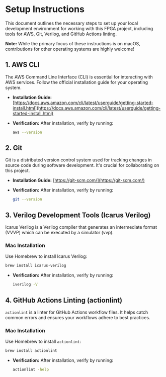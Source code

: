 # Setup Instructions

This document outlines the necessary steps to set up your local development environment for working with this FPGA project, including tools for AWS, Git, Verilog, and GitHub Actions linting.

**Note:** While the primary focus of these instructions is on macOS, contributions for other operating systems are highly welcome!

## 1. AWS CLI

The AWS Command Line Interface (CLI) is essential for interacting with AWS services. Follow the official installation guide for your operating system.

-   **Installation Guide:** [https://docs.aws.amazon.com/cli/latest/userguide/getting-started-install.html](https://docs.aws.amazon.com/cli/latest/userguide/getting-started-install.html)

-   **Verification:** After installation, verify by running:

    ```bash
    aws --version
    ```

## 2. Git

Git is a distributed version control system used for tracking changes in source code during software development. It's crucial for collaborating on this project.

-   **Installation Guide:** [https://git-scm.com/](https://git-scm.com/)

-   **Verification:** After installation, verify by running:

    ```bash
    git --version
    ```

## 3. Verilog Development Tools (Icarus Verilog)

Icarus Verilog is a Verilog compiler that generates an intermediate format (VVVP) which can be executed by a simulator (vvp).

### Mac Installation

Use Homebrew to install Icarus Verilog:

```bash
brew install icarus-verilog
```

-   **Verification:** After installation, verify by running:

    ```bash
    iverilog -V
    ```

## 4. GitHub Actions Linting (actionlint)

`actionlint` is a linter for GitHub Actions workflow files. It helps catch common errors and ensures your workflows adhere to best practices.

### Mac Installation

Use Homebrew to install `actionlint`:

```bash
brew install actionlint
```

-   **Verification:** After installation, verify by running:

    ```bash
    actionlint -help
    ```